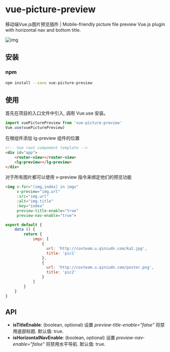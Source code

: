 vue-picture-preview
=============

移动端Vue.js图片预览插件 | Mobile-friendly picture file preview Vue.js plugin with horizontal nav and bottom title.

![img](https://github.com/xlogic92/vue-picture-preview/blob/master/demo.gif)

## 安装

### npm

``` sh
npm install --save vue-picture-preview
```

## 使用

首先在项目的入口文件中引入, 调用 Vue.use 安装。

```javascript
import vuePicturePreview from 'vue-picture-preview'
Vue.use(vuePicturePreview)
```

在根组件添加 lg-preview 组件的位置

```HTML
<!-- Vue root compoment template -->
<div id="app">
    <router-view></router-view>
    <lg-preview></lg-preview>
</div>
```

对于所有图片都可以使用 v-preview 指令来绑定他们的预览功能

```HTML
<img v-for="(img,index) in imgs" 
     v-preview="img.url" 
     :src="img.url" 
     :alt="img.title" 
     :key="index"
     preview-title-enable="true"
     preview-nav-enable="true">
```

```javascript
export default {
    data () {
        return {
            imgs: [
                {
                  url: 'http://covteam.u.qiniudn.com/ka2.jpg',
                  title: 'pic1'
                },
                {
                  url: 'http://covteam.u.qiniudn.com/poster.png',
                  title: 'pic2'
                }
            ]
        }
    }
}
```

## API

- **isTitleEnable**: (boolean, optional) 设置 *preview-title-enable="false"* 将禁用底部标题. 默认值: true.
- **isHorizontalNavEnable**: (boolean, optional) 设置 *preview-nav-enable="false"* 将禁用水平导航. 默认值: true.

